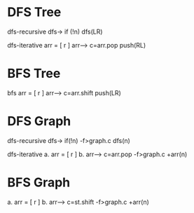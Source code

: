 # DFS Tree
dfs-recursive
  dfs->
    if (!n)
    dfs(LR)

dfs-iterative
  arr = [ r ]
  arr-->
    c=arr.pop
    push(RL)

# BFS Tree
bfs
  arr = [ r ]
  arr-->
    c=arr.shift
    push(LR)

# DFS Graph
dfs-recursive
  dfs->
    if(!n)
    -f>graph.c dfs(n)

dfs-iterative
  a. arr = [ r ]
  b. arr-->
      c=arr.pop
      -f>graph.c +arr(n)

# BFS Graph
  a. arr = [ r ]
  b. arr-->
      c=st.shift
      -f>graph.c +arr(n)
